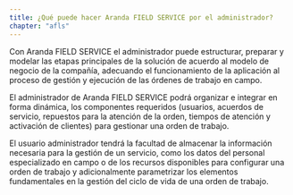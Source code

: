 ```yaml
---
title: ¿Qué puede hacer Aranda FIELD SERVICE por el administrador?
chapter: "afls"
---
```


Con Aranda FIELD SERVICE el administrador puede estructurar, preparar y modelar las etapas principales de la solución de acuerdo al modelo de negocio de la compañía, adecuando el funcionamiento de la aplicación al proceso de gestión y ejecución de las órdenes de trabajo en campo.

El administrador de Aranda FIELD SERVICE podrá organizar e integrar en forma dinámica, los componentes requeridos (usuarios, acuerdos de servicio, repuestos para la atención de la orden, tiempos de atención y activación de clientes) para gestionar una orden de trabajo.

El usuario administrador tendrá la facultad de almacenar la información necesaria para la gestión de un servicio, como los datos del personal especializado en campo o de los recursos disponibles para configurar una orden de trabajo y adicionalmente parametrizar los elementos fundamentales en la gestión del ciclo de vida de una orden de trabajo.
